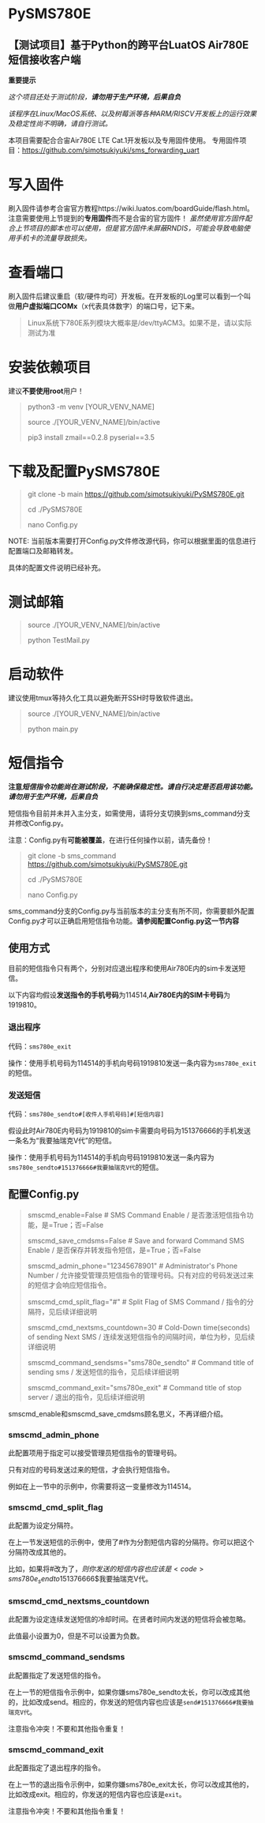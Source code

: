 # PySMS780E
## 【测试项目】基于Python的跨平台LuatOS Air780E短信接收客户端

**重要提示**

*这个项目还处于测试阶段，**请勿用于生产环境，后果自负***

*该程序在Linux/MacOS系统、以及树莓派等各种ARM/RISCV开发板上的运行效果及稳定性尚不明确，请自行测试。*

本项目需要配合合宙Air780E LTE Cat.1开发板以及专用固件使用。
专用固件项目：https://github.com/simotsukiyuki/sms_forwarding_uart

# 写入固件

刷入固件请参考合宙官方教程https://wiki.luatos.com/boardGuide/flash.html。
注意需要使用上节提到的**专用固件**而不是合宙的官方固件！
*虽然使用官方固件配合上节项目的脚本也可以使用，但是官方固件未屏蔽RNDIS，可能会导致电脑使用手机卡的流量导致损失。*

# 查看端口

刷入固件后建议重启（软/硬件均可）开发板。在开发板的Log里可以看到一个叫做**用户虚拟端口COMx**（x代表具体数字）的端口号，记下来。

> Linux系统下780E系列模块大概率是/dev/ttyACM3。如果不是，请以实际测试为准

# 安装依赖项目

建议**不要使用root**用户！

> python3 -m venv [YOUR_VENV_NAME]
> 
> source ./[YOUR_VENV_NAME]/bin/active
> 
> pip3 install zmail==0.2.8 pyserial==3.5

# 下载及配置PySMS780E

> git clone -b main https://github.com/simotsukiyuki/PySMS780E.git
>
> cd ./PySMS780E
>
> nano Config.py

NOTE: 当前版本需要打开Config.py文件修改源代码，你可以根据里面的信息进行配置端口及邮箱转发。

具体的配置文件说明已经补充。

# 测试邮箱

> source ./[YOUR_VENV_NAME]/bin/active
> 
> python TestMail.py

# 启动软件

建议使用tmux等持久化工具以避免断开SSH时导致软件退出。

> source ./[YOUR_VENV_NAME]/bin/active
> 
> python main.py

# 短信指令

**注意*****短信指令功能尚在测试阶段，不能确保稳定性。请自行决定是否启用该功能。请勿用于生产环境，后果自负***

短信指令目前并未并入主分支，如需使用，请将分支切换到sms_command分支并修改Config.py。

注意：Config.py有**可能被覆盖**，在进行任何操作以前，请先备份！

> git clone -b sms_command https://github.com/simotsukiyuki/PySMS780E.git
>
> cd ./PySMS780E
>
> nano Config.py

sms_command分支的Config.py与当前版本的主分支有所不同，你需要额外配置Config.py才可以正确启用短信指令功能。**请参阅配置Config.py这一节内容**

## 使用方式

目前的短信指令只有两个，分别对应退出程序和使用Air780E内的sim卡发送短信。

以下内容均假设**发送指令的手机号码**为114514,**Air780E内的SIM卡号码**为1919810。

### 退出程序

代码：<code>sms780e_exit</code>

操作：使用手机号码为114514的手机向号码1919810发送一条内容为<code>sms780e_exit</code>的短信。

### 发送短信

代码：<code>sms780e_sendto#[收件人手机号码]#[短信内容]</code>

假设此时Air780E内号码为1919810的sim卡需要向号码为151376666的手机发送一条名为“我要抽瑞克V代”的短信。

操作：使用手机号码为114514的手机向号码1919810发送一条内容为<code>sms780e_sendto#151376666#我要抽瑞克V代</code>的短信。

## 配置Config.py

> smscmd_enable=False # SMS Command Enable / 是否激活短信指令功能，是=True；否=False
> 
> smscmd_save_cmdsms=False # Save and forward Command SMS Enable / 是否保存并转发指令短信，是=True；否=False
> 
> smscmd_admin_phone="12345678901" # Administrator's Phone Number / 允许接受管理员短信指令的管理号码。只有对应的号码发送过来的短信才会响应短信指令。
> 
> smscmd_cmd_split_flag="#" # Split Flag of SMS Command / 指令的分隔符，见后续详细说明
> 
> smscmd_cmd_nextsms_countdown=30 # Cold-Down time(seconds) of sending Next SMS / 连续发送短信指令的间隔时间，单位为秒，见后续详细说明
> 
> smscmd_command_sendsms="sms780e_sendto" # Command title of sending sms / 发送短信的指令，见后续详细说明
> 
> smscmd_command_exit="sms780e_exit" # Command title of stop server / 退出的指令，见后续详细说明

smscmd_enable和smscmd_save_cmdsms顾名思义，不再详细介绍。

### smscmd_admin_phone

此配置项用于指定可以接受管理员短信指令的管理号码。

只有对应的号码发送过来的短信，才会执行短信指令。

例如在上一节中的示例中，你需要将这一变量修改为114514。

### smscmd_cmd_split_flag

此配置为设定分隔符。

在上一节发送短信的示例中，使用了#作为分割短信内容的分隔符。你可以把这个分隔符改成其他的。

比如，如果将#改为了$，则你发送的短信内容也应该是<code>sms780e_sendto$151376666$我要抽瑞克V代</code>。

### smscmd_cmd_nextsms_countdown

此配置为设定连续发送短信的冷却时间。在贤者时间内发送的短信将会被忽略。

此值最小设置为0，但是不可以设置为负数。

### smscmd_command_sendsms

此配置指定了发送短信的指令。

在上一节的短信指令示例中，如果你嫌sms780e_sendto太长，你可以改成其他的，比如改成send。相应的，你发送的短信内容也应该是<code>send#151376666#我要抽瑞克V代</code>。

注意指令冲突！不要和其他指令重复！

### smscmd_command_exit

此配置指定了退出程序的指令。

在上一节的退出指令示例中，如果你嫌sms780e_exit太长，你可以改成其他的，比如改成exit。相应的，你发送的短信内容也应该是<code>exit</code>。

注意指令冲突！不要和其他指令重复！
